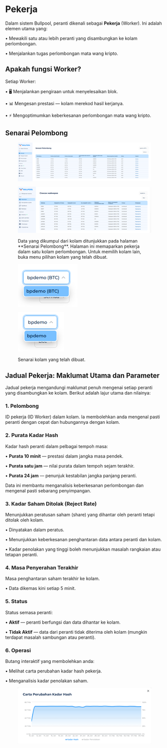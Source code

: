 # Pekerja

Dalam sistem Bullpool, peranti dikenali sebagai **Pekerja** (Worker). Ini adalah elemen utama yang:

• Mewakili satu atau lebih peranti yang disambungkan ke kolam perlombongan.

• Menjalankan tugas perlombongan mata wang kripto.

## Apakah fungsi Worker?

Setiap Worker:

• 🖥️ Menjalankan pengiraan untuk menyelesaikan blok.

• 📊 Mengesan prestasi — kolam merekod hasil kerjanya.

• ⚡ Mengoptimumkan keberkesanan perlombongan mata wang kripto.

## Senarai Pelombong

<figure><img src="../../.gitbook/assets/image.png" alt=""><figcaption></figcaption></figure>

<figure><img src="../../.gitbook/assets/Снимок экрана 2025-02-05 175943.png" alt=""><figcaption><p>Data yang dikumpul dari kolam ditunjukkan pada halaman **Senarai Pelombong**. Halaman ini memaparkan pekerja dalam satu kolam perlombongan. Untuk memilih kolam lain, buka menu pilihan kolam yang telah dibuat.</p></figcaption></figure>

<figure><img src="../../.gitbook/assets/image (1).png" alt=""><figcaption></figcaption></figure>

<figure><img src="../../.gitbook/assets/Снимок экрана 2025-02-05 180214.png" alt=""><figcaption><p>Senarai kolam yang telah dibuat.</p></figcaption></figure>

## **Jadual Pekerja: Maklumat Utama dan Parameter**

Jadual pekerja mengandungi maklumat penuh mengenai setiap peranti yang disambungkan ke kolam. Berikut adalah lajur utama dan nilainya:

### **1. Pelombong**

ID pekerja (ID Worker) dalam kolam. Ia membolehkan anda mengenal pasti peranti dengan cepat dan hubungannya dengan kolam.

### **2. Purata Kadar Hash**

Kadar hash peranti dalam pelbagai tempoh masa:

• **Purata 10 minit** — prestasi dalam jangka masa pendek.

• **Purata satu jam** — nilai purata dalam tempoh sejam terakhir.

• **Purata 24 jam** — penunjuk kestabilan jangka panjang peranti.

Data ini membantu menganalisis keberkesanan perlombongan dan mengenal pasti sebarang penyimpangan.

### **3. Kadar Saham Ditolak (Reject Rate)**

Menunjukkan peratusan saham (share) yang dihantar oleh peranti tetapi ditolak oleh kolam.

• Dinyatakan dalam peratus.

• Menunjukkan keberkesanan penghantaran data antara peranti dan kolam.

• Kadar penolakan yang tinggi boleh menunjukkan masalah rangkaian atau tetapan peranti.

### **4. Masa Penyerahan Terakhir**

Masa penghantaran saham terakhir ke kolam.

• Data dikemas kini setiap 5 minit.

### **5. Status**

Status semasa peranti:

• **Aktif** — peranti berfungsi dan data dihantar ke kolam.

• **Tidak Aktif** — data dari peranti tidak diterima oleh kolam (mungkin terdapat masalah sambungan atau peranti).

### **6. Operasi**

Butang interaktif yang membolehkan anda:

• Melihat carta perubahan kadar hash pekerja.

• Menganalisis kadar penolakan saham.

<figure><img src="../../.gitbook/assets/image (42).png" alt=""><figcaption></figcaption></figure>

